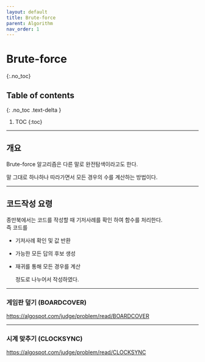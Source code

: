 ```yaml
---
layout: default
title: Brute-force
parent: Algorithm
nav_order: 1
---
```


# Brute-force
{:.no_toc}

## Table of contents
{: .no_toc .text-delta }

1. TOC
{:toc}

---

## 개요
Brute-force 알고리즘은 다른 말로 완전탐색이라고도 한다.  

말 그대로 하나하나 따라가면서 모든 경우의 수를 계산하는 방법이다.  

---

## 코드작성 요령
종만북에서는 코드를 작성할 때 기저사례를 확인 하여 함수를 처리한다.  
즉 코드를
- 기저사례 확인 및 값 반환
- 가능한 모든 답의 후보 생성
- 재귀를 통해 모든 경우를 계산
  
  
  정도로 나누어서 작성하였다.
  
  
---

### 게임판 덮기 (BOARDCOVER)
<https://algospot.com/judge/problem/read/BOARDCOVER>

---

### 시계 맞추기 (CLOCKSYNC)
<https://algospot.com/judge/problem/read/CLOCKSYNC>